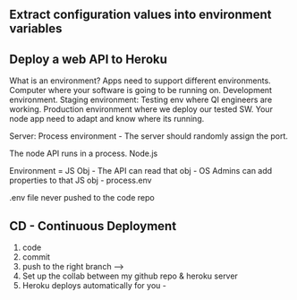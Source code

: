 ## Extract configuration values into environment variables

## Deploy a web API to Heroku

What is an environment? Apps need to support different environments. Computer where your software is going to be running on. Development environment. Staging environment: Testing env where QI engineers are working. Production environment where we deploy our tested SW. Your node app need to adapt and know where its running. 

Server: Process environment - The server should randomly assign the port. 

The node API runs in a process. Node.js

Environment = JS Obj - The API can read that obj - OS Admins can add properties to that JS obj - process.env

.env file never pushed to the code repo


## CD - Continuous Deployment

1. code
2. commit
3. push to the right branch --> 
4. Set up the collab between my github repo & heroku server
5. Heroku deploys automatically for you -



